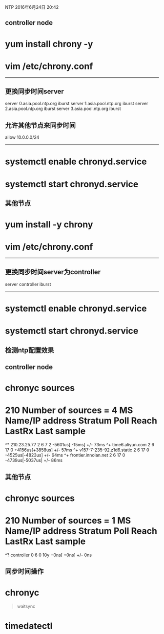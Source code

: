 NTP
2016年6月24日
20:42
 
## controller node
# yum install chrony -y
# vim /etc/chrony.conf
*********************************
## 更换同步时间server
server 0.asia.pool.ntp.org iburst
server 1.asia.pool.ntp.org iburst
server 2.asia.pool.ntp.org iburst
server 3.asia.pool.ntp.org iburst
 
## 允许其他节点来同步时间
allow 10.0.0.0/24
*********************************
# systemctl enable chronyd.service
# systemctl start chronyd.service
 
## 其他节点
# yum install -y chrony
# vim /etc/chrony.conf
*********************************
## 更换同步时间server为controller
server controller iburst
*********************************
# systemctl enable chronyd.service
# systemctl start chronyd.service
 
## 检测ntp配置效果
## controller node
# chronyc sources
210 Number of sources = 4
MS Name/IP address         Stratum Poll Reach LastRx Last sample
===============================================================================
^* 210.23.25.77                  2   6     7     2  -5601us[  -15ms] +/-   73ms
^+ time6.aliyun.com              2   6    17     0  +4156us[+3858us] +/-   57ms
^+ v157-7-235-92.z1d6.static     2   6    17     0  -4525us[-4823us] +/-   64ms
^+ frontier.innolan.net          2   6    17     0  -4739us[-5037us] +/-   86ms
 
## 其他节点
# chronyc sources
210 Number of sources = 1
MS Name/IP address         Stratum Poll Reach LastRx Last sample
===============================================================================
^? controller                    0   6     0   10y     +0ns[   +0ns] +/-    0ns
 
 
## 同步时间操作
# chronyc
> waitsync
# timedatectl
